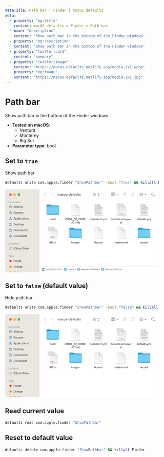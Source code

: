 ```yaml
---
metaTitle: Path bar | Finder | macOS defaults
meta:
  - property: "og:title"
    content: macOS defaults > Finder > Path bar
  - name: "description"
    content: "Show path bar in the bottom of the Finder windows"
  - property: "og:description"
    content: "Show path bar in the bottom of the Finder windows"
  - property: "twitter:card"
    content: "summary"
  - property: "twitter:image"
    content: "https://macos-defaults.netlify.app/media-1x1.webp"
  - property: "og:image"
    content: "https://macos-defaults.netlify.app/media-1x1.jpg"
---
```

# Path bar

Show path bar in the bottom of the Finder windows

<!-- break lists -->

- **Tested on macOS**:
  * Ventura
  * Monterey
  * Big Sur
- **Parameter type**: bool

## Set to `true`

Show path bar

```bash
defaults write com.apple.finder "ShowPathbar" -bool "true" && killall Finder
```
<img
  src="./finder-ShowPathbar-true.png"
  alt="Example output with value set to true"
  width="740" height="451" style="height: auto"
/>

## Set to `false` (default value)

Hide path bar

```bash
defaults write com.apple.finder "ShowPathbar" -bool "false" && killall Finder
```
<img
  src="./finder-ShowPathbar-false.png"
  alt="Example output with value set to false"
  width="740" height="451" style="height: auto"
/>

## Read current value
```bash
defaults read com.apple.finder "ShowPathbar"
```

## Reset to default value
```bash
defaults delete com.apple.finder "ShowPathbar" && killall Finder
```
